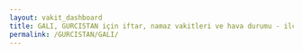```yaml
---
layout: vakit_dashboard
title: GALI, GURCISTAN için iftar, namaz vakitleri ve hava durumu - ilçe/eyalet seç
permalink: /GURCISTAN/GALI/
---
```


<script type="text/javascript">
  var GLOBAL_COUNTRY = 'GURCISTAN';
  var GLOBAL_CITY = 'GALI';
  var GLOBAL_STATE = '';
  var lat = 72;
  var lon = 21;
</script>
